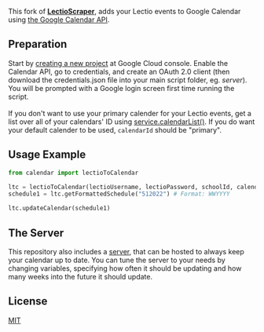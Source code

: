 This fork of [**LectioScraper**](https://github.com/fredrikj31/LectioScraper), adds your Lectio events to Google Calendar using [the Google Calendar API](https://developers.google.com/calendar/api).

## Preparation
Start by [creating a new project](https://console.cloud.google.com/projectcreate) at Google Cloud console. Enable the Calendar API, go to credentials, and create an OAuth 2.0 client (then download the credentials.json file into your main script folder, eg. *server*). You will be prompted with a Google login screen first time running the script.<br><br>
If you don't want to use your primary calender for your Lectio events, get a list over all of your calendars' ID using [service.calendarList()](https://developers.google.com/calendar/api/v3/reference/calendarList/list). If you do want your default calender to be used, ```calendarId``` should be "primary".



## Usage Example

```python
from calendar import lectioToCalendar

ltc = lectioToCalendar(lectioUsername, lectioPassword, schoolId, calendarId)
schedule1 = ltc.getFormattedSchedule("512022") # Format: WWYYYY

ltc.updateCalendar(schedule1)
```

## The Server
This repository also includes a [server](/server/), that can be hosted to always keep your calendar up to date. You can tune the server to your needs by changing variables, specifying how often it should be updating and how many weeks into the future it should update.

## License
[MIT](https://choosealicense.com/licenses/mit/)
